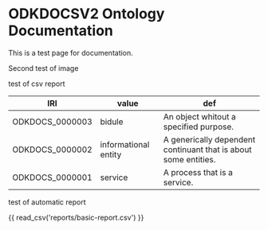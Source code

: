 # ODKDOCSV2 Ontology Documentation

This is a test page for documentation.

Second test of image



test of csv report

|IRI            |value               |def                                                            |
|---------------|--------------------|---------------------------------------------------------------|
|ODKDOCS_0000003|bidule              |An object whitout a specified purpose.                         |
|ODKDOCS_0000002|informational entity|A generically dependent continuant that is about some entities.|
|ODKDOCS_0000001|service             |A process that is a service.                                   


test of automatic report

{{ read_csv('reports/basic-report.csv') }}